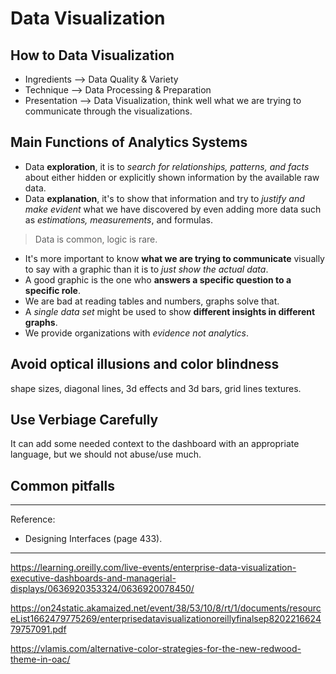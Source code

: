# Data Visualization

## How to Data Visualization

- Ingredients --> Data Quality & Variety
- Technique --> Data Processing & Preparation
- Presentation --> Data Visualization, think well what we are trying to communicate through the visualizations.

## Main Functions of Analytics Systems

- Data **exploration**, it is to *search for relationships, patterns, and facts* about either hidden or explicitly shown information by the available raw data.
- Data **explanation**, it's to show that information and try to *justify and make evident* what we have discovered by even adding more data such as *estimations, measurements*, and formulas.

>Data is common, logic is rare.

- It's more important to know **what we are trying to communicate** visually to say with a graphic than it is to *just show the actual data*.
- A good graphic is the one who **answers a specific question to a specific role**.
- We are bad at reading tables and numbers, graphs solve that.
- A *single data set* might be used to show **different insights in different graphs**.
- We provide organizations with *evidence not analytics*.

## Avoid optical illusions and color blindness

shape sizes, diagonal lines, 3d effects and 3d bars, grid lines textures.

## Use Verbiage Carefully

It can add some needed context to the dashboard with an appropriate language, but we should not abuse/use much.

<!-- ## Data Visualization Scenarios

To design a visualization we should know *who* needs it and *when* they need it. There are two general cases for **who is receiving the information**: it can be either *role-specific individuals*; or the *whole organization*. There are also two cases for the **timing in which they need to respond** to that information: they can either respond *by deduction to take deliberate action* in the mid to long-term; or *by intuition to take immediate action* in the short-term or even a matter of seconds.

The four data visualization *scenarios* are:

- **Data discovery** (individuals with deliberate response).
- **Situational awareness** (individuals with immediate response).
- **Business intelligence dashboards** (organizations with deliberate response).
- **Alerts & thresholds**: (organizations with immediate response). -->

## Common pitfalls

----

Reference:

- Designing Interfaces (page 433).

---

<!-- Enterprise Data Visualization: Executive Dashboards and Managerial Displays -->
https://learning.oreilly.com/live-events/enterprise-data-visualization-executive-dashboards-and-managerial-displays/0636920353324/0636920078450/

<!-- Enterprise Data Visualization: Executive Dashboards and Managerial Displays -->
https://on24static.akamaized.net/event/38/53/10/8/rt/1/documents/resourceList1662479775269/enterprisedatavisualizationoreillyfinalsep820221662479757091.pdf

<!-- Alternative Color Strategies for the New Redwood Theme in OAC
 -->
https://vlamis.com/alternative-color-strategies-for-the-new-redwood-theme-in-oac/

<!-- TODO finish information scheme -->